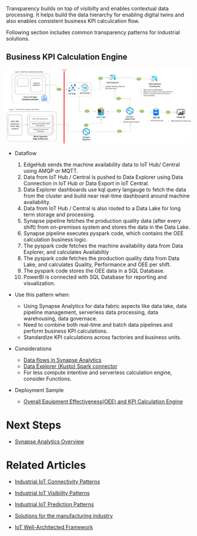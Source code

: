 Transparency builds on top of visibilty and enables contextual data processing. It helps build the data hierarchy for enabling digital twins and also enables consistent business KPI calculcation flow.

Following section includes common transparency patterns for industrial solutions. 

## Business KPI Calculation Engine

![Overall Equipment Effectiveness](images/oee.png)

- Dataflow
    1. EdgeHub sends the machine availability data to IoT Hub/ Central using AMQP or MQTT.
    1. Data from IoT Hub / Central is pushed to Data Explorer using Data Connection in IoT Hub or Data Export in IoT Central.
    1. Data Explorer dashboards use kql query langauge to fetch the data from the cluster and build near real-time dashboard around machine availability.
    1. Data from IoT Hub / Central is also routed to a Data Lake for long term storage and processing.
    1. Synapse pipeline fetches the production quality data (after every shift) from on-premises system and stores the data in the Data Lake.
    1. Synapse pipeline executes pyspark code, which contains the OEE calculation business logic.
    1. The pyspark code fetches the machine availability data from Data Explorer, and calculates Availabiltiy
    1. The pyspark code fetches the production quality data from Data Lake, and calculates Quality, Performance and OEE per shift.
    1. The pyspark code stores the OEE data in a SQL Database.
    1. PowerBI is connected with SQL Database for reporting and visualization.

- Use this pattern when:
    - Using Synapse Analytics for data fabric aspects like data lake, data pipeline management, serverless data processing, data warehousing, data governace. 
    - Need to combine both real-time and batch data pipelines and perform business KPI calculations.
    - Standardize KPI calculations across factories and business units.
    
- Considerations
    - [Data flows in Synapse Analytics](https://docs.microsoft.com/en-us/azure/synapse-analytics/concepts-data-flow-overview)
    - [Data Explorer (Kusto) Spark connector](https://docs.microsoft.com/en-us/azure/synapse-analytics/quickstart-connect-azure-data-explorer?toc=/azure/data-explorer/toc.json&bc=/azure/data-explorer/breadcrumb/toc.json)
    - For less compute intentive and serverless calculation engine, consider Functions. 
    
- Deployment Sample
    - [Overall Equipment Effectiveness(OEE) and KPI Calculation Engine](https://github.com/Azure-Samples/industrial-iot-patterns/tree/main/3_OEECalculationEngine)


# Next Steps

- [Synapse Analytics Overview](https://docs.microsoft.com/en-us/azure/synapse-analytics/overview-what-is)


# Related Articles

- [Industrial IoT Connectivity Patterns](./iiot-connectivity-patterns.md)

- [Industrial IoT Visibiilty Patterns](./iiot-visibility-patterns.md)

- [Industrial IoT Prediction Patterns](./iiot-prediction-patterns.md)

- [Solutions for the manufacturing industry](https://docs.microsoft.com/en-us/azure/architecture/industries/manufacturing)

- [IoT Well-Architected Framework](https://docs.microsoft.com/en-us/azure/architecture/framework/iot/iot-overview)